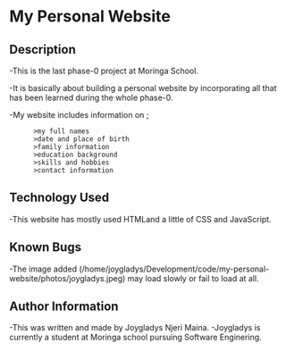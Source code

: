 # My Personal Website
## Description
  -This is the last phase-0 project at Moringa School.
  
  -It is basically about building a personal website by incorporating all that has been learned during the whole phase-0.

  -My website includes information on ;

          >my full names
          >date and place of birth
          >family information
          >education background
          >skills and hobbies
          >contact information


## Technology Used
  -This website has mostly used HTMLand a little of CSS and JavaScript.

## Known Bugs
  -The image added (/home/joygladys/Development/code/my-personal-website/photos/joygladys.jpeg) may load slowly or fail to load at all.

## Author Information
  -This was written and made by Joygladys Njeri Maina.
  -Joygladys is currently a student at Moringa school pursuing Software Enginering.